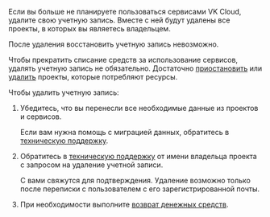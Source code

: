 Если вы больше не планируете пользоваться сервисами VK Cloud, удалите свою учетную запись. Вместе с ней будут удалены все проекты, в которых вы являетесь владельцем.

<err>

После удаления восстановить учетную запись невозможно.

</err>

Чтобы прекратить списание средств за использование сервисов, удалять учетную запись не обязательно. Достаточно [приостановить](../../instructions/project-settings/manage#priostanovka-proekta) или [удалить](../../instructions/project-settings/manage#udalenie-proekta) проекты, которые потребляют ресурсы.

Чтобы удалить учетную запись:

1. Убедитесь, что вы перенесли все необходимые данные из проектов и сервисов.

    Если вам нужна помощь с миграцией данных, обратитесь в [техническую поддержку](/ru/contacts).

1. Обратитесь в [техническую поддержку](/ru/contacts) от имени владельца проекта с запросом на удаление учетной записи.

    С вами свяжутся для подтверждения. Удаление возможно только после переписки с пользователем с его зарегистрированной почты.

1. При необходимости выполните [возврат денежных средств](/ru/additionals/billing/operations/refund).
